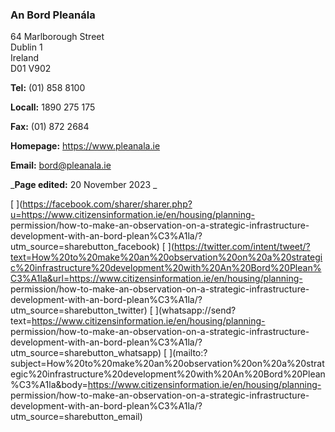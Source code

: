 ###  An Bord Pleanála

64 Marlborough Street  
Dublin 1  
Ireland  
D01 V902

**Tel:** (01) 858 8100

**Locall:** 1890 275 175

**Fax:** (01) 872 2684

**Homepage:** [ https://www.pleanala.ie ](https://www.pleanala.ie)

**Email:** [ bord@pleanala.ie ](mailto:bord@pleanala.ie)

_**Page edited:** 20 November 2023 _

[
](https://facebook.com/sharer/sharer.php?u=https://www.citizensinformation.ie/en/housing/planning-
permission/how-to-make-an-observation-on-a-strategic-infrastructure-
development-with-an-bord-plean%C3%A1la/?utm_source=sharebutton_facebook) [
](https://twitter.com/intent/tweet/?text=How%20to%20make%20an%20observation%20on%20a%20strategic%20infrastructure%20development%20with%20An%20Bord%20Plean%C3%A1la&url=https://www.citizensinformation.ie/en/housing/planning-
permission/how-to-make-an-observation-on-a-strategic-infrastructure-
development-with-an-bord-plean%C3%A1la/?utm_source=sharebutton_twitter) [
](whatsapp://send?text=https://www.citizensinformation.ie/en/housing/planning-
permission/how-to-make-an-observation-on-a-strategic-infrastructure-
development-with-an-bord-plean%C3%A1la/?utm_source=sharebutton_whatsapp) [
](mailto:?subject=How%20to%20make%20an%20observation%20on%20a%20strategic%20infrastructure%20development%20with%20An%20Bord%20Plean%C3%A1la&body=https://www.citizensinformation.ie/en/housing/planning-
permission/how-to-make-an-observation-on-a-strategic-infrastructure-
development-with-an-bord-plean%C3%A1la/?utm_source=sharebutton_email) [
](javascript:void\(0\))
